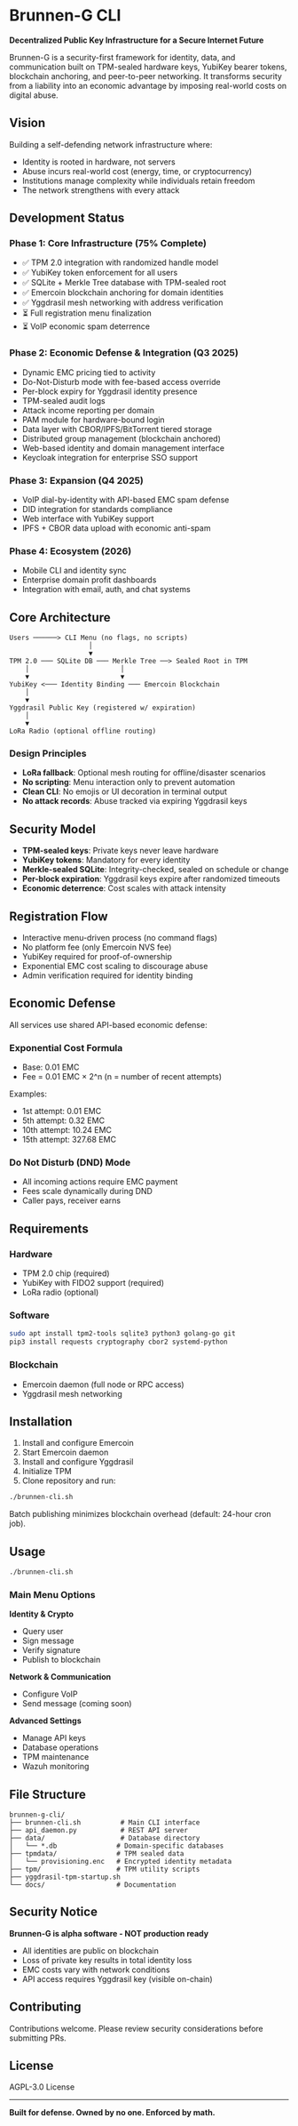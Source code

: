 # Brunnen-G CLI

**Decentralized Public Key Infrastructure for a Secure Internet Future**

Brunnen-G is a security-first framework for identity, data, and communication built on TPM-sealed hardware keys, YubiKey bearer tokens, blockchain anchoring, and peer-to-peer networking. It transforms security from a liability into an economic advantage by imposing real-world costs on digital abuse.

## Vision

Building a self-defending network infrastructure where:
- Identity is rooted in hardware, not servers
- Abuse incurs real-world cost (energy, time, or cryptocurrency)
- Institutions manage complexity while individuals retain freedom
- The network strengthens with every attack

## Development Status

### Phase 1: Core Infrastructure (75% Complete)
- ✅ TPM 2.0 integration with randomized handle model
- ✅ YubiKey token enforcement for all users
- ✅ SQLite + Merkle Tree database with TPM-sealed root
- ✅ Emercoin blockchain anchoring for domain identities
- ✅ Yggdrasil mesh networking with address verification
- ⏳ Full registration menu finalization
- ⏳ VoIP economic spam deterrence

### Phase 2: Economic Defense & Integration (Q3 2025)
- Dynamic EMC pricing tied to activity
- Do-Not-Disturb mode with fee-based access override
- Per-block expiry for Yggdrasil identity presence
- TPM-sealed audit logs
- Attack income reporting per domain
- PAM module for hardware-bound login
- Data layer with CBOR/IPFS/BitTorrent tiered storage
- Distributed group management (blockchain anchored)
- Web-based identity and domain management interface
- Keycloak integration for enterprise SSO support

### Phase 3: Expansion (Q4 2025)
- VoIP dial-by-identity with API-based EMC spam defense
- DID integration for standards compliance
- Web interface with YubiKey support
- IPFS + CBOR data upload with economic anti-spam

### Phase 4: Ecosystem (2026)
- Mobile CLI and identity sync
- Enterprise domain profit dashboards
- Integration with email, auth, and chat systems

## Core Architecture

```
Users ──────> CLI Menu (no flags, no scripts)
                    │
                    ▼
TPM 2.0 ─── SQLite DB ─── Merkle Tree ──> Sealed Root in TPM
    │                       │
    ▼                       ▼
YubiKey <─── Identity Binding ─── Emercoin Blockchain
    │
    ▼
Yggdrasil Public Key (registered w/ expiration)
    │
    ▼
LoRa Radio (optional offline routing)
```

### Design Principles
- **LoRa fallback**: Optional mesh routing for offline/disaster scenarios
- **No scripting**: Menu interaction only to prevent automation
- **Clean CLI**: No emojis or UI decoration in terminal output
- **No attack records**: Abuse tracked via expiring Yggdrasil keys

## Security Model

- **TPM-sealed keys**: Private keys never leave hardware
- **YubiKey tokens**: Mandatory for every identity
- **Merkle-sealed SQLite**: Integrity-checked, sealed on schedule or change
- **Per-block expiration**: Yggdrasil keys expire after randomized timeouts
- **Economic deterrence**: Cost scales with attack intensity

## Registration Flow

- Interactive menu-driven process (no command flags)
- No platform fee (only Emercoin NVS fee)
- YubiKey required for proof-of-ownership
- Exponential EMC cost scaling to discourage abuse
- Admin verification required for identity binding

## Economic Defense

All services use shared API-based economic defense:

### Exponential Cost Formula
- Base: 0.01 EMC
- Fee = 0.01 EMC × 2^n (n = number of recent attempts)

Examples:
- 1st attempt: 0.01 EMC
- 5th attempt: 0.32 EMC
- 10th attempt: 10.24 EMC
- 15th attempt: 327.68 EMC

### Do Not Disturb (DND) Mode
- All incoming actions require EMC payment
- Fees scale dynamically during DND
- Caller pays, receiver earns

## Requirements

### Hardware
- TPM 2.0 chip (required)
- YubiKey with FIDO2 support (required)
- LoRa radio (optional)

### Software
```bash
sudo apt install tpm2-tools sqlite3 python3 golang-go git
pip3 install requests cryptography cbor2 systemd-python
```

### Blockchain
- Emercoin daemon (full node or RPC access)
- Yggdrasil mesh networking

## Installation

1. Install and configure Emercoin
2. Start Emercoin daemon
3. Install and configure Yggdrasil
4. Initialize TPM
5. Clone repository and run:

```bash
./brunnen-cli.sh
```

Batch publishing minimizes blockchain overhead (default: 24-hour cron job).

## Usage

```bash
./brunnen-cli.sh
```

### Main Menu Options

**Identity & Crypto**
- Query user
- Sign message
- Verify signature
- Publish to blockchain

**Network & Communication**
- Configure VoIP
- Send message (coming soon)

**Advanced Settings**
- Manage API keys
- Database operations
- TPM maintenance
- Wazuh monitoring

## File Structure

```
brunnen-g-cli/
├── brunnen-cli.sh          # Main CLI interface
├── api_daemon.py           # REST API server
├── data/                   # Database directory
│   └── *.db               # Domain-specific databases
├── tpmdata/               # TPM sealed data
│   └── provisioning.enc   # Encrypted identity metadata
├── tpm/                   # TPM utility scripts
├── yggdrasil-tpm-startup.sh
└── docs/                  # Documentation
```

## Security Notice

**Brunnen-G is alpha software - NOT production ready**

- All identities are public on blockchain
- Loss of private key results in total identity loss
- EMC costs vary with network conditions
- API access requires Yggdrasil key (visible on-chain)

## Contributing

Contributions welcome. Please review security considerations before submitting PRs.

## License

AGPL-3.0 License

---

**Built for defense. Owned by no one. Enforced by math.**